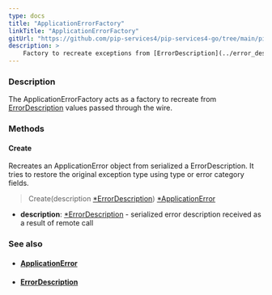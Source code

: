 ```yaml
---
type: docs
title: "ApplicationErrorFactory"
linkTitle: "ApplicationErrorFactory"
gitUrl: "https://github.com/pip-services4/pip-services4-go/tree/main/pip-services4-commons-go"
description: >
    Factory to recreate exceptions from [ErrorDescription](../error_description) values passed through the wire.
---
```


### Description

The ApplicationErrorFactory acts as a factory to recreate from [ErrorDescription](../error_description) values passed through the wire.

### Methods

#### Create
Recreates an ApplicationError object from serialized a ErrorDescription.
It tries to restore the original exception type using type or error category fields.

> Create(description [*ErrorDescription](../error_description)) [*ApplicationError](../application_error)

- **description**: [*ErrorDescription](../error_description) - serialized error description received as a result of remote call

### See also
- #### [ApplicationError](../application_error)
- #### [ErrorDescription](../error_description)

